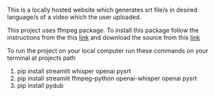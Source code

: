 This is a locally hosted website which generates srt file/s in desired language/s of a video which the user uploaded.

This project uses ffmpeg package. To install this package follow the instructions from the this [link](https://www.geeksforgeeks.org/how-to-install-ffmpeg-on-windows/) and download the source from this [link](https://github.com/GyanD/codexffmpeg/releases/tag/2024-09-05-git-3d0d0f68d5)

To run the project on your local computer run these commands on your terminal at projects path

1) pip install streamlit whisper openai pysrt
2) pip install streamlit ffmpeg-python openai-whisper openai pysrt
3) pip install pydub

